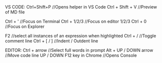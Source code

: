 VS CODE:
Ctrl+Shift+P                        //Opens helper in VS Code
Ctrl + Shift + V                    //Preview of MD file

Ctrl + '                            //Focus on Terminal
Ctrl + 1/2/3                        //Focus on editor 1/2/3
Ctrl + 0                            //Focus on Explorer

F2                                  //select all instances of an expression when highlighted
Ctrl + /                            //Toggle comment line
Ctrl + [ / ]                        //Indent / Outdent line

EDITOR:
Ctrl + arrow                        //Select full words in prompt
Alt + UP / DOWN arrow               //Move code line UP / DOWN
F12 key in Chrome                   //Opens Console